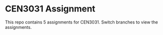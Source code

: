# CEN3031 Assignment

This repo contains 5 assignments for CEN3031.
Switch branches to view the assignments.
